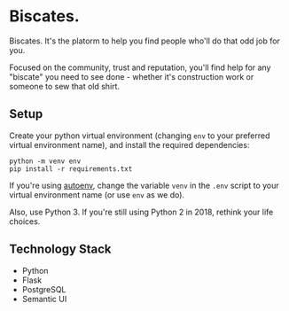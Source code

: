 # Biscates.
Biscates. It's the platorm to help you find people who'll do that odd job for you.

Focused on the community, trust and reputation, you'll find help for any "biscate" you need to see done - whether it's construction work or someone to sew that old shirt.

## Setup
Create your python virtual environment (changing ```env``` to your preferred virtual environment name), and install the required dependencies:
```
python -m venv env
pip install -r requirements.txt
```

If you're using [autoenv](https://github.com/kennethreitz/autoenv), change the variable ```venv``` in the ```.env``` script to your virtual environment name (or use ```env``` as we do).

Also, use Python 3. If you're still using Python 2 in 2018, rethink your life choices.

## Technology Stack
* Python
* Flask
* PostgreSQL
* Semantic UI
